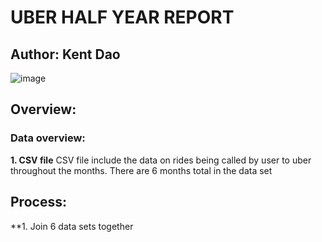 # UBER HALF YEAR REPORT

## Author: Kent Dao

![image](https://user-images.githubusercontent.com/118495124/232948616-b19e9d8a-2a2e-44a9-af0f-790f1a1525e1.png)


## Overview:


### Data overview:

**1. CSV file**
  CSV file include the data on rides being called by user to uber throughout the months. There are 6 months total in the data set


## Process:
**1. Join 6 data sets together
